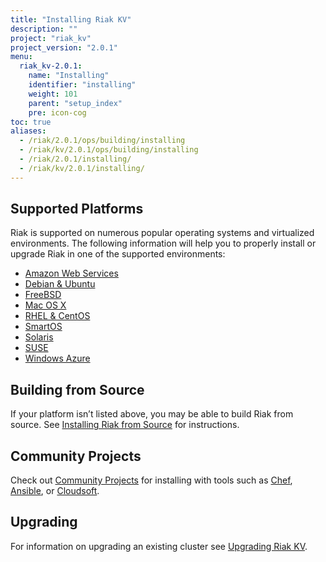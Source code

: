 ```yaml
---
title: "Installing Riak KV"
description: ""
project: "riak_kv"
project_version: "2.0.1"
menu:
  riak_kv-2.0.1:
    name: "Installing"
    identifier: "installing"
    weight: 101
    parent: "setup_index"
    pre: icon-cog
toc: true
aliases:
  - /riak/2.0.1/ops/building/installing
  - /riak/kv/2.0.1/ops/building/installing
  - /riak/2.0.1/installing/
  - /riak/kv/2.0.1/installing/
---
```


[install aws]: /riak/kv/2.0.1/setup/installing/amazon-web-services
[install debian & ubuntu]: /riak/kv/2.0.1/setup/installing/debian-ubuntu
[install freebsd]: /riak/kv/2.0.1/setup/installing/freebsd
[install mac osx]: /riak/kv/2.0.1/setup/installing/mac-osx
[install rhel & centos]: /riak/kv/2.0.1/setup/installing/rhel-centos
[install smartos]: /riak/kv/2.0.1/setup/installing/smartos
[install solaris]: /riak/kv/2.0.1/setup/installing/solaris
[install suse]: /riak/kv/2.0.1/setup/installing/suse
[install windows azure]: /riak/kv/2.0.1/setup/installing/windows-azure
[install source index]: /riak/kv/2.0.1/setup/installing/source
[community projects]: /community/projects
[upgrade index]: /riak/kv/2.0.1/setup/upgrading

## Supported Platforms

Riak is supported on numerous popular operating systems and virtualized
environments. The following information will help you to
properly install or upgrade Riak in one of the supported environments:

  * [Amazon Web Services][install aws]
  * [Debian & Ubuntu][install debian & ubuntu]
  * [FreeBSD][install freebsd]
  * [Mac OS X][install mac osx]
  * [RHEL & CentOS][install rhel & centos]
  * [SmartOS][install smartos]
  * [Solaris][install solaris]
  * [SUSE][install suse]
  * [Windows Azure][install windows azure]

## Building from Source

If your platform isn’t listed above, you may be able to build Riak from source. See [Installing Riak from Source][install source index] for instructions.

## Community Projects

Check out [Community Projects][community projects] for installing with tools such as [Chef](https://www.chef.io/chef/), [Ansible](http://www.ansible.com/), or [Cloudsoft](http://www.cloudsoftcorp.com/).

## Upgrading

For information on upgrading an existing cluster see [Upgrading Riak KV][upgrade index].
